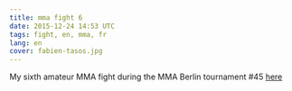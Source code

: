 ```yaml
---
title: mma fight 6
date: 2015-12-24 14:53 UTC
tags: fight, en, mma, fr
lang: en
cover: fabien-tasos.jpg
---
```


My sixth amateur MMA fight during the MMA Berlin tournament #45 [here](https://youtu.be/4JBru7rY98E)
